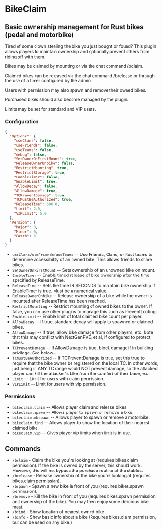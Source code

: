 # BikeClaim
## Basic ownership management for Rust bikes (pedal and motorbike)

Tired of some clown stealing the bike you just bought or found?  This plugin allows players to maintain ownership and optionally prevent others from riding off with them.

Bikes may be claimed by mounting or via the chat command /bclaim.

Claimed bikes can be released via the chat command /brelease or through the use of a timer configured by the admin.

Users with permission may also spawn and remove their owned bikes.

Purchased bikes should also become managed by the plugin.

Limits may be set for standard and VIP users.

### Configuration
```json
{
  "Options": {
    "useClans": false,
    "useFriends": false,
    "useTeams": false,
    "debug": false,
    "SetOwnerOnFirstMount": true,
    "ReleaseOwnerOnbike": false,
    "RestrictMounting": true,
    "RestrictStorage": true,
    "EnableTimer": false,
    "EnableLimit": true,
    "AllowDecay": false,
    "AllowDamage": true,
    "TCPreventDamage": true,
    "TCMustBeAuthorized": true,
    "ReleaseTime": 600.0,
    "Limit": 2.0,
    "VIPLimit": 5.0
  },
  "Version": {
    "Major": 0,
    "Minor": 0,
    "Patch": 3
  }
}
```

- `useClans/useFriends/useTeams` -- Use Friends, Clans, or Rust teams to determine accessibility of an owned bike.  This allows friends to share bikes.
- `SetOwnerOnFirstMount` -- Sets ownership of an unowned bike on mount.
- `EnableTimer` -- Enable timed release of bike ownership after the time specified by ReleaseTime.
- `ReleaseTime` -- Sets the time IN SECONDS to maintain bike ownership if EnableTimer is true.  Must be a numerical value.
- `ReleaseOwnerOnbike` -- Release ownership of a bike while the owner is mounted after ReleaseTime has been reached.
- `RestrictMounting` -- Restrict mounting of owned bikes to the owner.  If false, you can use other plugins to manage this such as PreventLooting.
- `EnableLimit` -- Enable limit of total claimed bike count per player.
- `AllowDecay` -- If true, standard decay will apply to spawned or claimed bikes.
- `AllowDamage` -- If true, allow bike damage from other players, etc.  Note that this may conflict with NextGenPVE, et al, if configured to protect bikes.
- `TCPreventDamage` -- If AllowDamage is true, block damage if in building privilege.  See below...
- `TCMustBeAuthorized` -- If TCPreventDamage is true, set this true to require that the bike owner be registered on the local TC.  In other words, just being in ANY TC range would NOT prevent damage, so the attacked player can kill the attacker's bike from the comfort of their base, etc.
- `Limit` -- Limit for users with claim permission.
- `VIPLimit` -- Limit for users with vip permission.

### Permissions

- `bikeclaim.claim` -- Allows player claim and release bikes.
- `bikeclaim.spawn` -- Allows player to spawn or remove a bike.
- `bikeclaim.mbspawn` -- Allows player to spawn or remove a motorbike.
- `bikeclaim.find` -- Allows player to show the location of their nearest claimed bike.
- `bikeclaim.vip` -- Gives player vip limits when limit is in use.

## Commands

- `/bclaim` - Claim the bike you're looking at (requires bikes.claim permission).  If the bike is owned by the server, this should work.  However, this will not bypass the purchase routine at the stables.
- `/brelease` - Release ownership of the bike you're looking at (requires bikes.claim permission).
- `/bspawn` - Spawn a new bike in front of you (requires bikes.spawn permission).
- `/bremove` - Kill the bike in front of you (requires bikes.spawn permission and ownership of the bike).  You may then enjoy some delicious bike meat.
- `/bfind` - Show location of nearest owned bike
- `/binfo` - Show basic info about a bike (Requires bikes.claim permission, but can be used on any bike.)


